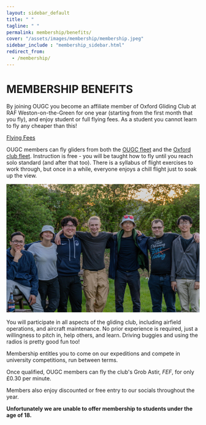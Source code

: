 ```yaml
---
layout: sidebar_default
title: " "
tagline: " "
permalink: membership/benefits/
cover: "/assets/images/membership/membership.jpeg"
sidebar_include : "membership_sidebar.html"
redirect_from:
  - /membership/
---
```


# MEMBERSHIP BENEFITS
By joining OUGC you become an affiliate member of Oxford Gliding Club at RAF Weston-on-the-Green for one year (starting from the first month that you fly), and enjoy student or full flying fees. As a student you cannot learn to fly any cheaper than this!
<div class="home-button-wrapper">
    <a href="/membership/fees/" class="big-button">Flying Fees</a>
</div>

OUGC members can fly gliders from both the [OUGC fleet](/about_ougc/aircraft/) and the [Oxford club fleet](https://www.oxfordgliding.com/club-fleet). Instruction is free - you will be taught how to fly until you reach solo standard (and after that too). There is a syllabus of flight exercises to work through, but once in a while, everyone enjoys a chill flight just to soak up the view.  

<img src="/assets/images/membership/team.jpeg" alt="team">

You will participate in all aspects of the gliding club, including airfield operations, and aircraft maintenance. No prior experience is required, just a willingness to pitch in, help others, and learn. Driving buggies and using the radios is pretty good fun too!  

Membership entitles you to come on our expeditions and compete in university competitions, run between terms. 

Once qualified, OUGC members can fly the club's Grob Astir, *FEF*, for only £0.30 per minute.

Members also enjoy discounted or free entry to our socials throughout the year.

**Unfortunately we are unable to offer membership to students under the age of 18.**